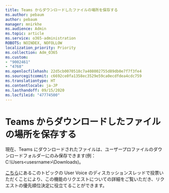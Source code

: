 ```yaml
---
title: Teams からダウンロードしたファイルの場所を保存する
ms.author: pebaum
author: pebaum
manager: mnirkhe
ms.audience: Admin
ms.topic: article
ms.service: o365-administration
ROBOTS: NOINDEX, NOFOLLOW
localization_priority: Priority
ms.collection: Adm_O365
ms.custom:
- "9002461"
- "4768"
ms.openlocfilehash: 22d5cb0070518c7a408002755d89db0e7f7f3fe4
ms.sourcegitcommit: c6692ce0fa1358ec3529e59ca0ecdfdea4cdc759
ms.translationtype: HT
ms.contentlocale: ja-JP
ms.lasthandoff: 09/15/2020
ms.locfileid: "47774500"
---
```

# <a name="save-location-for-files-downloaded-from-teams"></a>Teams からダウンロードしたファイルの場所を保存する

現在、Teams にダウンロードされたファイルは、ユーザープロファイルのダウンロードフォルダーにのみ保存できます(例：C:\Users\<usesrname>\Downloads)。

[こちら](https://microsoftteams.uservoice.com/forums/555103-public/suggestions/18693262-have-the-download-function-of-files-allow-you-to-s)にあるこのトピックの User Voice のディスカッションスレッドで投票いただくことにより、この機能のリクエストについての詳細をご覧いただき、リクエストの優先順位決定に役立てることができます。　　
